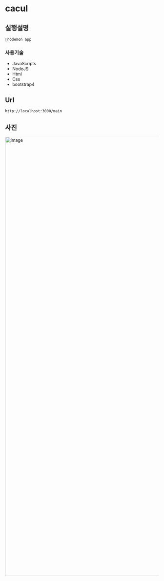 # cacul
## 실행설명
```
nodemon app
```

### 사용기술
- JavaScripts
- NodeJS
- Html
- Css
- bootstrap4

## Url
```
http://localhost:3000/main
```

## 사진
<img width="1433" alt="image" src="https://github.com/yhd1101/cacul/assets/117626705/9001d0ec-a5a3-4458-a4f0-289252b23d01">
